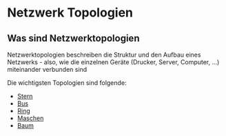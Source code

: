 # Netzwerk Topologien

## Was sind Netzwerktopologien

Netzwerktopologien beschreiben die Struktur und den Aufbau eines Netzwerks - also, wie die einzelnen Geräte (Drucker, Server, Computer, ...) miteinander verbunden sind

Die wichtigsten Topologien sind folgende:

- [Stern](/lernen/netzwerktechnik/topologien/stern)
- [Bus](/lernen/netzwerktechnik/topologien/bus)
- [Ring](/lernen/netzwerktechnik/topologien/ring)
- [Maschen](/lernen/netzwerktechnik/topologien/maschen)
- [Baum](/lernen/netzwerktechnik/topologien/baum)
